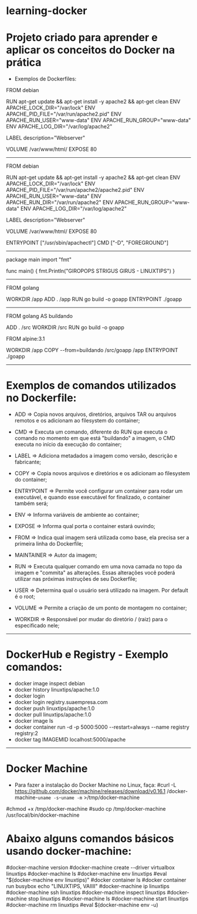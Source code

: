 # learning-docker

# Projeto criado para aprender e aplicar os conceitos do Docker na prática

- Exemplos de Dockerfiles:
 
 FROM debian

RUN apt-get update && apt-get install -y apache2 && apt-get clean
ENV APACHE_LOCK_DIR="/var/lock"
ENV APACHE_PID_FILE="/var/run/apache2.pid"
ENV APACHE_RUN_USER="www-data"
ENV APACHE_RUN_GROUP="www-data"
ENV APACHE_LOG_DIR="/var/log/apache2"

LABEL description="Webserver"

VOLUME /var/www/html/
EXPOSE 80

----------------------------------------------------------------------------------------------
FROM debian

RUN apt-get update && apt-get install -y apache2 && apt-get clean
ENV APACHE_LOCK_DIR="/var/lock"
ENV APACHE_PID_FILE="/var/run/apache2/apache2.pid"
ENV APACHE_RUN_USER="www-data"
ENV APACHE_RUN_DIR="/var/run/apache2"
ENV APACHE_RUN_GROUP="www-data"
ENV APACHE_LOG_DIR="/var/log/apache2"

LABEL description="Webserver"

VOLUME /var/www/html/
EXPOSE 80

ENTRYPOINT ["/usr/sbin/apachectl"]
CMD ["-D", "FOREGROUND"]

----------------------------------------------------------------------------------------------
package main
import "fmt"

func main() {
	fmt.Println("GIROPOPS STRIGUS GIRUS - LINUXTIPS")
}

----------------------------------------------------------------------------------------------
FROM golang

WORKDIR /app
ADD . /app
RUN go build -o goapp
ENTRYPOINT ./goapp

----------------------------------------------------------------------------------------------
FROM golang AS buildando

ADD . /src
WORKDIR /src
RUN go build -o goapp

FROM alpine:3.1

WORKDIR /app
COPY --from=buildando /src/goapp /app
ENTRYPOINT ./goapp

----------------------------------------------------------------------------------------------

# Exemplos de comandos utilizados no Dockerfile:

- ADD => Copia novos arquivos, diretórios, arquivos TAR ou arquivos remotos e os adicionam ao filesystem do container;

- CMD => Executa um comando, diferente do RUN que executa o comando no momento em que está "buildando" a imagem, o CMD executa no início da execução do container;

- LABEL => Adiciona metadados a imagem como versão, descrição e fabricante;

- COPY => Copia novos arquivos e diretórios e os adicionam ao filesystem do container;

- ENTRYPOINT => Permite você configurar um container para rodar um executável, e quando esse executável for finalizado, o container também será;

- ENV => Informa variáveis de ambiente ao container;

- EXPOSE => Informa qual porta o container estará ouvindo;

- FROM => Indica qual imagem será utilizada como base, ela precisa ser a primeira linha do Dockerfile;

- MAINTAINER => Autor da imagem; 

- RUN => Executa qualquer comando em uma nova camada no topo da imagem e "commita" as alterações. Essas alterações você poderá utilizar nas próximas instruções de seu Dockerfile;

- USER => Determina qual o usuário será utilizado na imagem. Por default é o root;

- VOLUME => Permite a criação de um ponto de montagem no container;

- WORKDIR => Responsável por mudar do diretório / (raiz) para o especificado nele;

----------------------------------------------------------------------------------------------

# DockerHub e Registry - Exemplo comandos: 

- docker image inspect debian
- docker history linuxtips/apache:1.0
- docker login
- docker login registry.suaempresa.com
- docker push linuxtips/apache:1.0
- docker pull linuxtips/apache:1.0
- docker image ls
- docker container run -d -p 5000:5000 --restart=always --name registry registry:2
- docker tag IMAGEMID localhost:5000/apache

----------------------------------------------------------------------------------------------

# Docker Machine
 - Para fazer a instalação do Docker Machine no Linux, faça:
 #curl -L https://github.com/docker/machine/releases/download/v0.16.1
/docker-machine-`uname -s`-`uname -m` >/tmp/docker-machine

#chmod +x /tmp/docker-machine 
#sudo cp /tmp/docker-machine /usr/local/bin/docker-machine

# Abaixo alguns comandos básicos usando docker-machine:

#docker-machine version
#docker-machine create --driver virtualbox linuxtips
#docker-machine ls
#docker-machine env linuxtips
#eval "$(docker-machine env linuxtips)"
#docker container ls
#docker container run busybox echo "LINUXTIPS, VAIIII"
#docker-machine ip linuxtips
#docker-machine ssh linuxtips
#docker-machine inspect linuxtips
#docker-machine stop linuxtips
#docker-machine ls 
#docker-machine start linuxtips
#docker-machine rm linuxtips
#eval $(docker-machine env -u)




 	
 	
